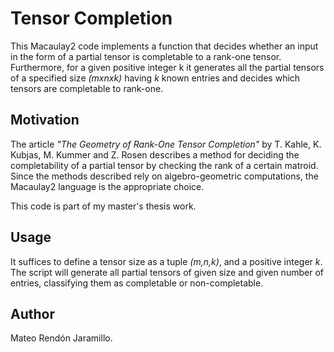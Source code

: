 # Tensor Completion

This Macaulay2 code implements a function that decides whether an input in the form of a partial tensor is completable to a rank-one tensor. Furthermore, for a given positive integer k it generates all the partial tensors of a specified size *(mxnxk)* having *k* known entries and decides which tensors are completable to rank-one.

## Motivation

The article *"The Geometry of Rank-One Tensor Completion"* by T. Kahle, K. Kubjas, M. Kummer and Z. Rosen describes a method for deciding the completability of a partial tensor by checking the rank of a certain matroid. Since the methods described rely on algebro-geometric computations, the Macaulay2 language is the appropriate choice. 

This code is part of my master's thesis work.

## Usage

It suffices to define a tensor size as a tuple *(m,n,k)*, and a positive integer *k*. The script will generate all partial tensors of given size and given number of entries, classifying them as completable or non-completable.

## Author

Mateo Rendón Jaramillo.

